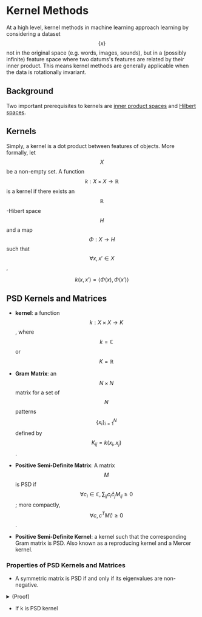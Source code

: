 # Kernel Methods

At a high level, kernel methods in machine learning approach learning by 
considering a dataset $$\{x\}$$ not in the original space (e.g. words, images,
sounds), but in a (possibly infinite) feature space where two datums's features
are related by their inner product. This means kernel methods are generally
applicable when the data is rotationally invariant.


## Background

Two important prerequisites to kernels are
[inner product spaces](/content/learning/linear_algebra.md#inner-product-spaces) and
[Hilbert spaces](/content/learning/linear_algebra.md#hilbert-spaces).

## Kernels

Simply, a kernel is a dot product between features of objects. More formally,
let $$X$$ be a non-empty set. A function $$k: X \times X \rightarrow \mathbb{R}$$ is 
a kernel if there exists an $$\mathbb{R}$$-Hibert space $$H$$ and a map $$\Phi: X
\rightarrow H$$ such that $$\forall x, x' \in X$$,

$$ k(x, x') = \langle \Phi(x), \Phi(x') \rangle $$

 

## PSD Kernels and Matrices

- __kernel__: a function $$k : X \times X \rightarrow K$$, where $$k = 
\mathbb{C}$$ or $$K = \mathbb{R}$$

- __Gram Matrix__: an $$N \times N$$ matrix for a set of $$N$$ patterns 
$$\{x_i\}_{i=1}^N$$ defined by $$K_{ij} = k(x_i, x_j)$$.

- __Positive Semi-Definite Matrix__: A matrix $$M$$ is PSD if
$$\forall c_i \in \mathbb{C}, \, \sum_{ij} c_i \bar{c}_j M_{ij} \geq 0$$; more compactly, $$\forall c, c^T M \bar{c} \geq 0$$.


- __Positive Semi-Definite Kernel__: a kernel such that the corresponding Gram
matrix is PSD. Also known as a reproducing kernel and a Mercer kernel.
 
### Properties of PSD Kernels and Matrices

- A symmetric matrix is PSD if and only if its eigenvalues are non-negative.
<details>
<summary>(Proof)</summary>
Let $$P = P^T$$ be a PSD symmetric matrix. By definition of PSD, $$\forall c \, c^T P \bar{c} \geq 0$$.
Choose $$c = v_i$$ to be the $$ith$$ eigenvector of $$P$$. Then $$v_i^T P \bar{v_i} = v_i^T P^T \bar{v_i}
 = \lambda_i v_i^T \bar{v_i} = \lambda_i ||v_i||_2^2 \geq 0 \Rightarrow \lambda_i \geq 0$$.

In the other direction, assume that all eigenvalues of $$P$$ are non-negative. Then
$$\lambda_i ||v_i||_2^2 \geq 0 \Rightarrow \lambda_i v_i^T \bar{v_i} \geq 0
\Rightarrow v_i^T P \bar{v_i} \geq 0$$. But trickily, we need to show that this holds for
all vectors $$c$$, not just the eigenvectors. 

</details>

- If k is PSD kernel



 
